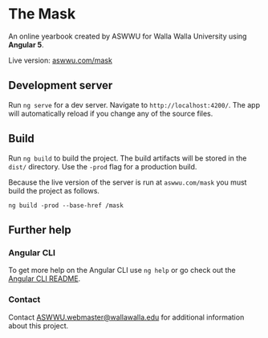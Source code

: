 # The Mask

An online yearbook created by ASWWU for Walla Walla University using **Angular 5**.

Live version: [aswwu.com/mask](https://aswwu.com/mask/)

## Development server

Run `ng serve` for a dev server. Navigate to `http://localhost:4200/`. The app will automatically reload if you change any of the source files.

## Build

Run `ng build` to build the project. The build artifacts will be stored in the `dist/` directory. Use the `-prod` flag for a production build.

Because the live version of the server is run at `aswwu.com/mask` you must build the project as follows.
```
ng build -prod --base-href /mask
```


## Further help

### Angular CLI

To get more help on the Angular CLI use `ng help` or go check out the [Angular CLI README](https://github.com/angular/angular-cli/blob/master/README.md).

### Contact

Contact [ASWWU.webmaster@wallawalla.edu](mailto:aswwu.webmaster@wallawalla.edu) for additional information about this project.
